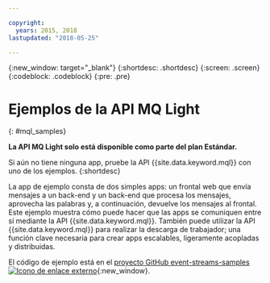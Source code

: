 ```yaml
---

copyright:
  years: 2015, 2018
lastupdated: "2018-05-25"

---
```


{:new_window: target="_blank"}
{:shortdesc: .shortdesc}
{:screen: .screen}
{:codeblock: .codeblock}
{:pre: .pre}

<!-- 15/11/18: info moved to eventstreams075.md, moved because of doc app changes -->
# Ejemplos de la API MQ Light
{: #mql_samples}

**La API MQ Light solo está disponible como parte del plan Estándar.**
<br/>

Si aún no tiene ninguna app, pruebe la API {{site.data.keyword.mql}} con uno de los ejemplos.
{:shortdesc}

La app de ejemplo consta de dos simples apps: un frontal web que envía mensajes a un back-end y un back-end que procesa los mensajes, aprovecha las palabras y, a continuación, devuelve los mensajes al frontal. Este ejemplo muestra cómo puede hacer que las apps se comuniquen entre sí mediante la API {{site.data.keyword.mql}}. También puede utilizar la API {{site.data.keyword.mql}} para realizar la descarga de trabajador; una función clave necesaria para crear apps escalables, ligeramente acopladas y distribuidas.

El código de ejemplo está en el [proyecto GitHub event-streams-samples ![Icono de enlace externo](../../icons/launch-glyph.svg "Icono de enlace externo")](https://github.com/ibm-messaging/event-streams-samples/tree/master/mqlight){:new_window}.

